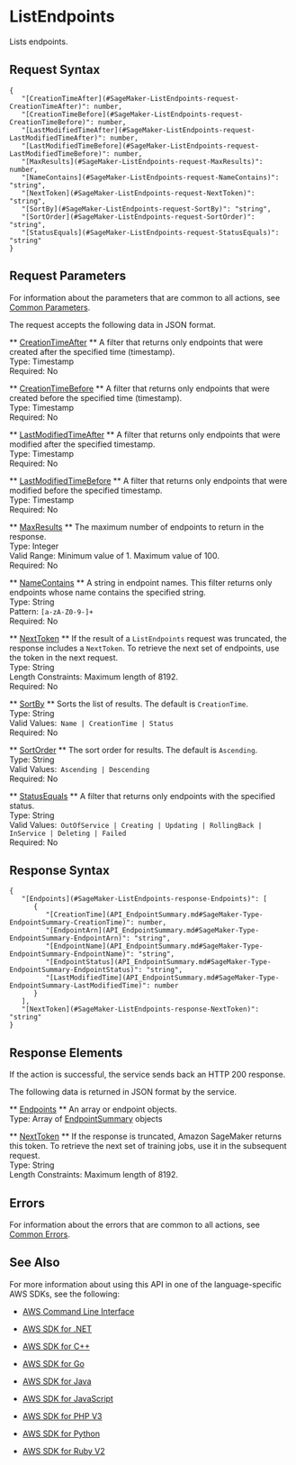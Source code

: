 # ListEndpoints<a name="API_ListEndpoints"></a>

Lists endpoints\.

## Request Syntax<a name="API_ListEndpoints_RequestSyntax"></a>

```
{
   "[CreationTimeAfter](#SageMaker-ListEndpoints-request-CreationTimeAfter)": number,
   "[CreationTimeBefore](#SageMaker-ListEndpoints-request-CreationTimeBefore)": number,
   "[LastModifiedTimeAfter](#SageMaker-ListEndpoints-request-LastModifiedTimeAfter)": number,
   "[LastModifiedTimeBefore](#SageMaker-ListEndpoints-request-LastModifiedTimeBefore)": number,
   "[MaxResults](#SageMaker-ListEndpoints-request-MaxResults)": number,
   "[NameContains](#SageMaker-ListEndpoints-request-NameContains)": "string",
   "[NextToken](#SageMaker-ListEndpoints-request-NextToken)": "string",
   "[SortBy](#SageMaker-ListEndpoints-request-SortBy)": "string",
   "[SortOrder](#SageMaker-ListEndpoints-request-SortOrder)": "string",
   "[StatusEquals](#SageMaker-ListEndpoints-request-StatusEquals)": "string"
}
```

## Request Parameters<a name="API_ListEndpoints_RequestParameters"></a>

For information about the parameters that are common to all actions, see [Common Parameters](CommonParameters.md)\.

The request accepts the following data in JSON format\.

 ** [CreationTimeAfter](#API_ListEndpoints_RequestSyntax) **   <a name="SageMaker-ListEndpoints-request-CreationTimeAfter"></a>
A filter that returns only endpoints that were created after the specified time \(timestamp\)\.  
Type: Timestamp  
Required: No

 ** [CreationTimeBefore](#API_ListEndpoints_RequestSyntax) **   <a name="SageMaker-ListEndpoints-request-CreationTimeBefore"></a>
A filter that returns only endpoints that were created before the specified time \(timestamp\)\.  
Type: Timestamp  
Required: No

 ** [LastModifiedTimeAfter](#API_ListEndpoints_RequestSyntax) **   <a name="SageMaker-ListEndpoints-request-LastModifiedTimeAfter"></a>
 A filter that returns only endpoints that were modified after the specified timestamp\.   
Type: Timestamp  
Required: No

 ** [LastModifiedTimeBefore](#API_ListEndpoints_RequestSyntax) **   <a name="SageMaker-ListEndpoints-request-LastModifiedTimeBefore"></a>
 A filter that returns only endpoints that were modified before the specified timestamp\.   
Type: Timestamp  
Required: No

 ** [MaxResults](#API_ListEndpoints_RequestSyntax) **   <a name="SageMaker-ListEndpoints-request-MaxResults"></a>
The maximum number of endpoints to return in the response\.  
Type: Integer  
Valid Range: Minimum value of 1\. Maximum value of 100\.  
Required: No

 ** [NameContains](#API_ListEndpoints_RequestSyntax) **   <a name="SageMaker-ListEndpoints-request-NameContains"></a>
A string in endpoint names\. This filter returns only endpoints whose name contains the specified string\.  
Type: String  
Pattern: `[a-zA-Z0-9-]+`   
Required: No

 ** [NextToken](#API_ListEndpoints_RequestSyntax) **   <a name="SageMaker-ListEndpoints-request-NextToken"></a>
If the result of a `ListEndpoints` request was truncated, the response includes a `NextToken`\. To retrieve the next set of endpoints, use the token in the next request\.  
Type: String  
Length Constraints: Maximum length of 8192\.  
Required: No

 ** [SortBy](#API_ListEndpoints_RequestSyntax) **   <a name="SageMaker-ListEndpoints-request-SortBy"></a>
Sorts the list of results\. The default is `CreationTime`\.  
Type: String  
Valid Values:` Name | CreationTime | Status`   
Required: No

 ** [SortOrder](#API_ListEndpoints_RequestSyntax) **   <a name="SageMaker-ListEndpoints-request-SortOrder"></a>
The sort order for results\. The default is `Ascending`\.  
Type: String  
Valid Values:` Ascending | Descending`   
Required: No

 ** [StatusEquals](#API_ListEndpoints_RequestSyntax) **   <a name="SageMaker-ListEndpoints-request-StatusEquals"></a>
 A filter that returns only endpoints with the specified status\.   
Type: String  
Valid Values:` OutOfService | Creating | Updating | RollingBack | InService | Deleting | Failed`   
Required: No

## Response Syntax<a name="API_ListEndpoints_ResponseSyntax"></a>

```
{
   "[Endpoints](#SageMaker-ListEndpoints-response-Endpoints)": [ 
      { 
         "[CreationTime](API_EndpointSummary.md#SageMaker-Type-EndpointSummary-CreationTime)": number,
         "[EndpointArn](API_EndpointSummary.md#SageMaker-Type-EndpointSummary-EndpointArn)": "string",
         "[EndpointName](API_EndpointSummary.md#SageMaker-Type-EndpointSummary-EndpointName)": "string",
         "[EndpointStatus](API_EndpointSummary.md#SageMaker-Type-EndpointSummary-EndpointStatus)": "string",
         "[LastModifiedTime](API_EndpointSummary.md#SageMaker-Type-EndpointSummary-LastModifiedTime)": number
      }
   ],
   "[NextToken](#SageMaker-ListEndpoints-response-NextToken)": "string"
}
```

## Response Elements<a name="API_ListEndpoints_ResponseElements"></a>

If the action is successful, the service sends back an HTTP 200 response\.

The following data is returned in JSON format by the service\.

 ** [Endpoints](#API_ListEndpoints_ResponseSyntax) **   <a name="SageMaker-ListEndpoints-response-Endpoints"></a>
 An array or endpoint objects\.   
Type: Array of [EndpointSummary](API_EndpointSummary.md) objects

 ** [NextToken](#API_ListEndpoints_ResponseSyntax) **   <a name="SageMaker-ListEndpoints-response-NextToken"></a>
 If the response is truncated, Amazon SageMaker returns this token\. To retrieve the next set of training jobs, use it in the subsequent request\.   
Type: String  
Length Constraints: Maximum length of 8192\.

## Errors<a name="API_ListEndpoints_Errors"></a>

For information about the errors that are common to all actions, see [Common Errors](CommonErrors.md)\.

## See Also<a name="API_ListEndpoints_SeeAlso"></a>

For more information about using this API in one of the language\-specific AWS SDKs, see the following:

+  [AWS Command Line Interface](http://docs.aws.amazon.com/goto/aws-cli/sagemaker-2017-07-24/ListEndpoints) 

+  [AWS SDK for \.NET](http://docs.aws.amazon.com/goto/DotNetSDKV3/sagemaker-2017-07-24/ListEndpoints) 

+  [AWS SDK for C\+\+](http://docs.aws.amazon.com/goto/SdkForCpp/sagemaker-2017-07-24/ListEndpoints) 

+  [AWS SDK for Go](http://docs.aws.amazon.com/goto/SdkForGoV1/sagemaker-2017-07-24/ListEndpoints) 

+  [AWS SDK for Java](http://docs.aws.amazon.com/goto/SdkForJava/sagemaker-2017-07-24/ListEndpoints) 

+  [AWS SDK for JavaScript](http://docs.aws.amazon.com/goto/AWSJavaScriptSDK/sagemaker-2017-07-24/ListEndpoints) 

+  [AWS SDK for PHP V3](http://docs.aws.amazon.com/goto/SdkForPHPV3/sagemaker-2017-07-24/ListEndpoints) 

+  [AWS SDK for Python](http://docs.aws.amazon.com/goto/boto3/sagemaker-2017-07-24/ListEndpoints) 

+  [AWS SDK for Ruby V2](http://docs.aws.amazon.com/goto/SdkForRubyV2/sagemaker-2017-07-24/ListEndpoints) 